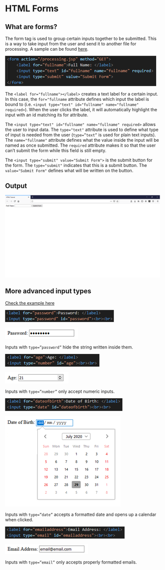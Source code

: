 # HTML Forms
## What are forms?
The form tag is used to group certain inputs together to be submitted. This is a way to take input from the user and send it to another file for processing. A sample can be found [here](/HTML%20Tutorial/2.%20HTML%20Forms/1.%20Basic%20HTML%20Forms.html).

![](/HTML%20Tutorial/2.%20HTML%20Forms/images/HTML%20Form.png)

The `<label for="fullname"></label>` creates a text label for a certain input. In this case, the `for="fullname` attribute defines which input the label is bound to (i.e. `<input type="text" id="fullname" name="fullname" required>`). When the user clicks the label, it will automatically highlight the input with an id matching its for attribute.

The `<input type="text" id="fullname" name="fullname" required>` allows the user to input data. The `type="text"` attribute is used to define what type of input is needed from the user (`type=”text”` is used for plain text inputs). The `name="fullname"` attribute defines what the value inside the input will be named as once submitted. The `required` attribute makes it so that the user can’t submit the form while this field is still empty.

The `<input type="submit" value="Submit Form">` is the submit button for the form. The `type="submit"` indicates that this is a submit button. The `value="Submit Form"` defines what will be written on the button.

## Output
![](/HTML%20Tutorial/2.%20HTML%20Forms/images/HTML%20Form%20Output.png)

## More advanced input types
[Check the example here](/HTML%20Tutorial/2.%20HTML%20Forms/images/2.%20More%20Advanced%20Input%20Types.html)

![](/HTML%20Tutorial/2.%20HTML%20Forms/images/Password%20HTML.png)

![](/HTML%20Tutorial/2.%20HTML%20Forms/images/Password%20Output.png)

Inputs with `type=”password”` hide the string written inside them.

![](/HTML%20Tutorial/2.%20HTML%20Forms/images/Number%20HTML.png)

![](/HTML%20Tutorial/2.%20HTML%20Forms/images/Number%20Output.png)

Inputs with `type=”number”` only accept numeric inputs.

![](/HTML%20Tutorial/2.%20HTML%20Forms/images/Date%20HTML.png)

![](/HTML%20Tutorial/2.%20HTML%20Forms/images/Date%20Output.png)

Inputs with `type=”date”` accepts a formatted date and opens up a calendar when clicked.

![](/HTML%20Tutorial/2.%20HTML%20Forms/images/Email%20HTML.png)

![](/HTML%20Tutorial/2.%20HTML%20Forms/images/Email%20Output.png)

Inputs with `type=”email”` only accepts properly formatted emails.